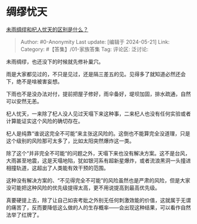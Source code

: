 # 绸缪忧天
[未雨绸缪和杞人忧天的区别是什么？](https://www.zhihu.com/question/656197920/answer/3505763665)

> Author: #0-Anonymity
> Last update: [编辑于 2024-05-21]
> Link:
> Category: #【答集】/01-家族答集 
> Tag: 
> 评论区:
> 泛讨论:

未雨绸缪，也还没下的时候就先修补巢穴。

雨是大家都见过的，不只是见过，还是隔三差五的见。见得多了就知道必然还会下，绝不是啥被害妄想。

下雨也不是没办法对付，提前把屋子修好，雨伞备好，堤坝加固，排水疏通，自然可以安然无恙。

杞人忧天，一来除了杞人没人见过天塌下来这种事，二来杞人也没有任何实验或者计算能证实这个风险的确切存在。

杞人是纯靠“谁说这完全不可能”来主张这风险的。这倒也不能算完全没道理，只是这个级别的风险那可太多了，比如太阳突然爆炸这一类。

除了这个“并非完全不可能“的问题之外，天塌下来也没有解决方案。这不是台风，大雨甚至地震，这是天塌地陷，犹如银河系有超新星爆炸，或者流浪黑洞一头撞进相撞轨道，这超出了人类能有效干预的范围。

这种没有解决方案的、“不见得完全不可能”的风险虽然也是严肃的风险，但是大家没可能把这种风险的优先级提得太高，更不用说提高到最高优先级。

真要硬提上去，除了让自己如丧考妣之外别无任何刺激效能的价值，这就属于无谓的痛苦了，反而要降低这么做的人的生存概率——会出现这种结果，可以看作自然法举了红牌了。